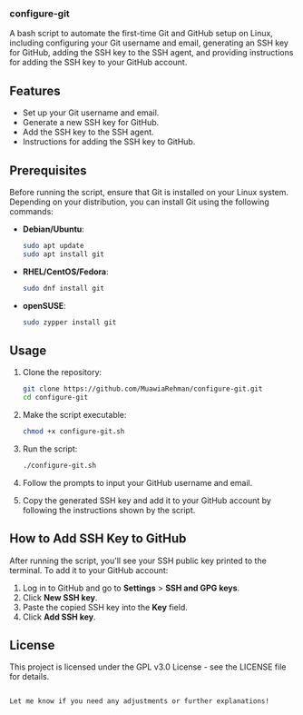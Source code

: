 ### configure-git

A bash script to automate the first-time Git and GitHub setup on Linux, including configuring your Git username and email, generating an SSH key for GitHub, adding the SSH key to the SSH agent, and providing instructions for adding the SSH key to your GitHub account.

## Features
- Set up your Git username and email.
- Generate a new SSH key for GitHub.
- Add the SSH key to the SSH agent.
- Instructions for adding the SSH key to GitHub.

## Prerequisites

Before running the script, ensure that Git is installed on your Linux system. Depending on your distribution, you can install Git using the following commands:

- **Debian/Ubuntu**:
  ```bash
  sudo apt update
  sudo apt install git
  ```

- **RHEL/CentOS/Fedora**:
  ```bash
  sudo dnf install git
  ```

- **openSUSE**:
  ```bash
  sudo zypper install git
  ```
  
## Usage

1. Clone the repository:
   ```bash
   git clone https://github.com/MuawiaRehman/configure-git.git
   cd configure-git
   ```

2. Make the script executable:
   ```bash
   chmod +x configure-git.sh
   ```

3. Run the script:
   ```bash
   ./configure-git.sh
   ```

4. Follow the prompts to input your GitHub username and email.

5. Copy the generated SSH key and add it to your GitHub account by following the instructions shown by the script.

## How to Add SSH Key to GitHub

After running the script, you'll see your SSH public key printed to the terminal. To add it to your GitHub account:

1. Log in to GitHub and go to **Settings** > **SSH and GPG keys**.
2. Click **New SSH key**.
3. Paste the copied SSH key into the **Key** field.
4. Click **Add SSH key**.

## License

This project is licensed under the GPL v3.0 License - see the LICENSE file for details.
```

Let me know if you need any adjustments or further explanations!
